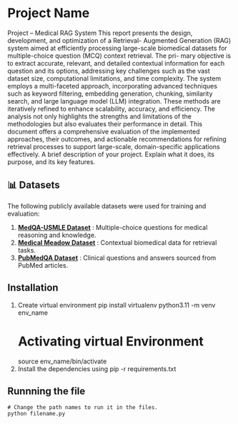 
# Project Name
Project – Medical RAG System
This report presents the design, development, and optimization of a Retrieval- Augmented Generation (RAG) system aimed at efficiently processing large-scale biomedical 
datasets for multiple-choice question (MCQ) context retrieval. The pri- mary objective is to extract accurate, relevant, and detailed contextual information for each question and its options, addressing key challenges such as the vast dataset size, computational limitations, and time complexity.
The system employs a multi-faceted approach, incorporating advanced techniques such as keyword filtering, embedding generation, chunking,
similarity search, and large language model (LLM) integration. These methods are iteratively refined to enhance scalability, accuracy, and efficiency.
The analysis not only highlights the strengths and limitations of the methodologies but also evaluates their performance in detail.
This document offers a comprehensive evaluation of the implemented approaches, their outcomes, and actionable recommendations for refining retrieval processes to support large-scale,
domain-specific applications effectively.
A brief description of your project. Explain what it does, its purpose, and its key features.

## 📊 Datasets
The following publicly available datasets were used for training and evaluation:
1. [**MedQA-USMLE Dataset**](https://huggingface.co/datasets/GBaker/MedQA-USMLE-4-options) : Multiple-choice questions for medical reasoning and knowledge.
2. [**Medical Meadow Dataset**](https://huggingface.co/datasets/medalpaca/medical_meadow_wikidoc) : Contextual biomedical data for retrieval tasks.
3. [**PubMedQA Dataset**](https://pubmed.ncbi.nlm.nih.gov/) : Clinical questions and answers sourced from PubMed articles.


## Installation
1. Create virtual environment
    pip install virtualenv
    python3.11 -m venv env_name
    # Activating virtual Environment
    source env_name/bin/activate
2. Install the dependencies using 
    pip -r requirements.txt

## Runnning the file 
    # Change the path names to run it in the files.
    python filename.py




